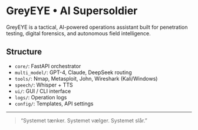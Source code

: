 # GreyEYE • AI Supersoldier

GreyEYE is a tactical, AI-powered operations assistant built for penetration testing, digital forensics, and autonomous field intelligence.

## Structure
- `core/`: FastAPI orchestrator
- `multi_model/`: GPT-4, Claude, DeepSeek routing
- `tools/`: Nmap, Metasploit, John, Wireshark (Kali/Windows)
- `speech/`: Whisper + TTS
- `ui/`: GUI / CLI interface
- `logs/`: Operation logs
- `config/`: Templates, API settings

---

> “Systemet tænker. Systemet vælger. Systemet slår.”
